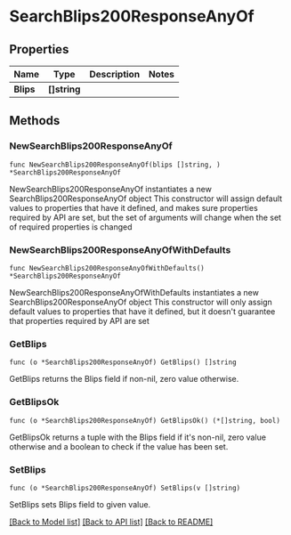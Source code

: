 # SearchBlips200ResponseAnyOf

## Properties

Name | Type | Description | Notes
------------ | ------------- | ------------- | -------------
**Blips** | **[]string** |  | 

## Methods

### NewSearchBlips200ResponseAnyOf

`func NewSearchBlips200ResponseAnyOf(blips []string, ) *SearchBlips200ResponseAnyOf`

NewSearchBlips200ResponseAnyOf instantiates a new SearchBlips200ResponseAnyOf object
This constructor will assign default values to properties that have it defined,
and makes sure properties required by API are set, but the set of arguments
will change when the set of required properties is changed

### NewSearchBlips200ResponseAnyOfWithDefaults

`func NewSearchBlips200ResponseAnyOfWithDefaults() *SearchBlips200ResponseAnyOf`

NewSearchBlips200ResponseAnyOfWithDefaults instantiates a new SearchBlips200ResponseAnyOf object
This constructor will only assign default values to properties that have it defined,
but it doesn't guarantee that properties required by API are set

### GetBlips

`func (o *SearchBlips200ResponseAnyOf) GetBlips() []string`

GetBlips returns the Blips field if non-nil, zero value otherwise.

### GetBlipsOk

`func (o *SearchBlips200ResponseAnyOf) GetBlipsOk() (*[]string, bool)`

GetBlipsOk returns a tuple with the Blips field if it's non-nil, zero value otherwise
and a boolean to check if the value has been set.

### SetBlips

`func (o *SearchBlips200ResponseAnyOf) SetBlips(v []string)`

SetBlips sets Blips field to given value.



[[Back to Model list]](../README.md#documentation-for-models) [[Back to API list]](../README.md#documentation-for-api-endpoints) [[Back to README]](../README.md)


